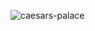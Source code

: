 ![caesars-palace](https://user-images.githubusercontent.com/17772251/215068360-54273381-310b-47bf-a781-bd80ea90d51a.jpg)
